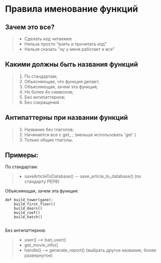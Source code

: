 # Правила именование функций
## Зачем это все?
> - Сделать код читаемее
> - Нельза просто "взять и прочитать код"
> - Нельзя сказать "ну у меня работает и все"
 
## Какими должны быть названия функций

> 1. По стандартам;
> 2. Объясняющая, что функция делает;
> 3. Объясняющая, зачем эта функция;
> 4. Не более 4х символов;
> 5. Без антипаттернов;
> 6. Без сокращений.

## Антипаттерны при названии функций
> 1. Название без глаголов;
> 2. Начинается все с get_ ; (меньше использовать 'get' )
> 3. Только общие глаголы.


## Примеры:
По стандартам:
> - saveArticleToDatabase() -- save_article_to_database() (по стандарту PEP8)

Объясняющая, зачем эта функция:
```
def build_tower(gane):
    build_first_floor()
    build_doors()
    build_roof()
    build_hatch()
    
```
Без антипаттернов:
> - user() --> ban_user()
> - get_movie_info()
> - handle() --> generate_report() (выбрать другое название, более развернутое)
